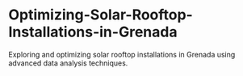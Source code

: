 # Optimizing-Solar-Rooftop-Installations-in-Grenada
Exploring and optimizing solar rooftop installations in Grenada using advanced data analysis techniques.
